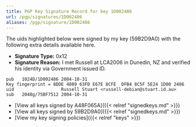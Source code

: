 ```yaml
---
title: PGP Key Signature Record for key 1D002486
url: /pgp/signatures/1D002486
aliases: /pgp/signature/1D002486
---
```



The uids highlighted below were signed by my key (59B2D9A0) with
 the following extra details available
here.

 * **Signature Type:** 0x12
 * **Signature Reason:** I met Russell at LCA2006 in Dunedin, NZ and verified his identity via Government issued ID.

```text {hl_lines=[3]}
pub   1024D/1D002486 2004-10-31
Key fingerprint = 8DDE 4809 63FD E67E 8CFE  DFB4 8C5F 5E24 1D00 2486
uid                  Russell Stuart <russell-debian@stuart.id.au>
sub   2048g/75BF7512 2004-10-31
```

  * [View all keys signed by A48F065A]({{< relref "signedkeys.md" >}})
  * [View all keys signed by 59B2D9A0]({{< relref "signedkeys.md" >}})
  * [View my key signing policies]({{< relref "keys" >}})